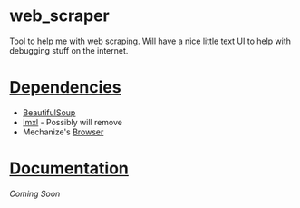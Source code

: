 # web_scraper
Tool to help me with web scraping. Will have a nice little text UI to help with debugging stuff on the internet.

# <u>Dependencies</u>

* [<u>BeautifulSoup</u>](https://www.crummy.com/software/BeautifulSoup/)
* [<u>lmxl</u>](http://lxml.de/) - Possibly will remove
* Mechanize's [<u>Browser</u>](http://wwwsearch.sourceforge.net/mechanize/)

# <u>Documentation</u>

  *Coming Soon*






